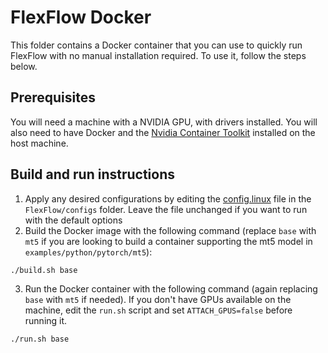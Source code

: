 # FlexFlow Docker
This folder contains a Docker container that you can use to quickly run FlexFlow with no manual installation required. To use it, follow the steps below.

## Prerequisites
You will need a machine with a NVIDIA GPU, with drivers installed. You will also need to have Docker and the [Nvidia Container Toolkit](https://docs.nvidia.com/datacenter/cloud-native/container-toolkit/install-guide.html#getting-started) installed on the host machine.

## Build and run instructions
1. Apply any desired configurations by editing the [config.linux](../config/config.linux) file in the `FlexFlow/configs` folder. Leave the file unchanged if you want to run with the default options
2. Build the Docker image with the following command (replace `base` with `mt5` if you are looking to build a container supporting the mt5 model in `examples/python/pytorch/mt5`):
```
./build.sh base
```
3. Run the Docker container with the following command (again replacing `base` with `mt5` if needed). If you don't have GPUs available on the machine, edit the `run.sh` script and set `ATTACH_GPUS=false` before running it.
```
./run.sh base
```
